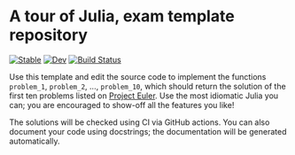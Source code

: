 # A tour of Julia, exam template repository

[![Stable](https://img.shields.io/badge/docs-stable-blue.svg)](https://stefanocampanella.github.io/TourOfJuliaExamTemplate.jl/stable/)
[![Dev](https://img.shields.io/badge/docs-dev-blue.svg)](https://stefanocampanella.github.io/TourOfJuliaExamTemplate.jl/dev/)
[![Build Status](https://github.com/stefanocampanella/TourOfJuliaExamTemplate.jl/actions/workflows/CI.yml/badge.svg?branch=master)](https://github.com/stefanocampanella/TourOfJuliaExamTemplate.jl/actions/workflows/CI.yml?query=branch%3Amaster)

Use this template and edit the source code to implement the functions `problem_1`, `problem_2`, ..., `problem_10`, which should return the solution of the first ten problems listed on [Project Euler](https://projeceuler.net). Use the most idiomatic Julia you can; you are encouraged to show-off all the features you like!

The solutions will be checked using CI via GitHub actions. You can also document your code using docstrings; the documentation will be generated automatically.